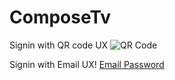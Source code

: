 # ComposeTv

Signin with QR code UX
![QR Code](https://user-images.githubusercontent.com/21205138/211226659-249d191c-d930-4dd7-8aa2-e9a0056539c8.png)

Signin with Email UX!
[Email Password](https://user-images.githubusercontent.com/21205138/211226691-c74f286f-52bc-4b56-a4bc-928be7660aa4.png)
